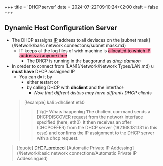 +++
title = 'DHCP server'
date = 2024-07-22T09:10:24+02:00
draft = false
+++

## Dynamic Host Configuration Server
- The DHCP assaigns [IP](/Network/Ref_OSI/IP.md) address to all devisces on the [subnet mask](/Network/basic network connections/subnet mask.md)
	- IT keeps all the log files of wich machine is
		<mark style="background: #FF5582A6;">allocated to which IP address at anyone time</mark> 
		- The DHCP is running in the bacgorund as *dhcp dameon*
- In oreder to connect from [LAN](/Network/Network Types/LAN.md) u **must have** DHCP assaigned IP 
	- You can do it by
		- either restart or 
		- by calling DHCP with **dhclient** and the interface 
			- *Note that diffrent distors may have diffrents DHCP clients*
   >[!example] 
   >kali >dhclient eth0
   >>[!tip]- Whats happening 
   >>The dhclient command sends a DHCPDISCOVER request from the network
interface specified (here, eth0). 
It then receives an offer (DHCPOFFER) from the
DHCP server (192.168.181.131 in this case) and confirms the IP assignment to the DHCP server with a dhcp request.




> [!quote] [DHCP_protocol](/protocols/DHCP_protocol.md) 
> [Automatic Private IP Addessing](/Network/basic network connections/Automatic Private IP Addessing.md) 